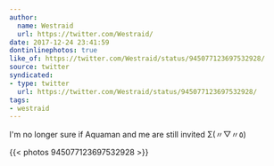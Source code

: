 ```yaml
---
author:
  name: Westraid
  url: https://twitter.com/Westraid/
date: 2017-12-24 23:41:59
dontinlinephotos: true
like_of: https://twitter.com/Westraid/status/945077123697532928/
source: twitter
syndicated:
- type: twitter
  url: https://twitter.com/Westraid/status/945077123697532928/
tags:
- westraid
---
```


I'm no longer sure if Aquaman and me are still invited Σ(〃▽〃٥) 

{{< photos 945077123697532928 >}}